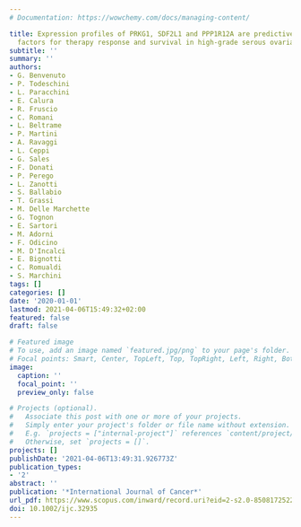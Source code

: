 ```yaml
---
# Documentation: https://wowchemy.com/docs/managing-content/

title: Expression profiles of PRKG1, SDF2L1 and PPP1R12A are predictive and prognostic
  factors for therapy response and survival in high-grade serous ovarian cancer
subtitle: ''
summary: ''
authors:
- G. Benvenuto
- P. Todeschini
- L. Paracchini
- E. Calura
- R. Fruscio
- C. Romani
- L. Beltrame
- P. Martini
- A. Ravaggi
- L. Ceppi
- G. Sales
- F. Donati
- P. Perego
- L. Zanotti
- S. Ballabio
- T. Grassi
- M. Delle Marchette
- G. Tognon
- E. Sartori
- M. Adorni
- F. Odicino
- M. D'Incalci
- E. Bignotti
- C. Romualdi
- S. Marchini
tags: []
categories: []
date: '2020-01-01'
lastmod: 2021-04-06T15:49:32+02:00
featured: false
draft: false

# Featured image
# To use, add an image named `featured.jpg/png` to your page's folder.
# Focal points: Smart, Center, TopLeft, Top, TopRight, Left, Right, BottomLeft, Bottom, BottomRight.
image:
  caption: ''
  focal_point: ''
  preview_only: false

# Projects (optional).
#   Associate this post with one or more of your projects.
#   Simply enter your project's folder or file name without extension.
#   E.g. `projects = ["internal-project"]` references `content/project/deep-learning/index.md`.
#   Otherwise, set `projects = []`.
projects: []
publishDate: '2021-04-06T13:49:31.926773Z'
publication_types:
- '2'
abstract: ''
publication: '*International Journal of Cancer*'
url_pdf: https://www.scopus.com/inward/record.uri?eid=2-s2.0-85081725228&doi=10.1002%2fijc.32935&partnerID=40&md5=0d6f278c0dee4a97d78654afd3c19a91
doi: 10.1002/ijc.32935
---
```

